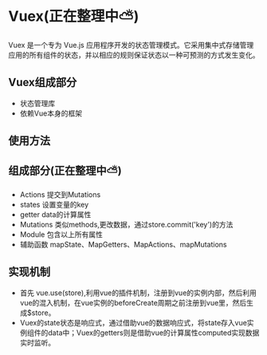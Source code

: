 # Vuex(正在整理中⛅)
Vuex 是一个专为 Vue.js 应用程序开发的状态管理模式。它采用集中式存储管理应用的所有组件的状态，并以相应的规则保证状态以一种可预测的方式发生变化。
## Vuex组成部分
- 状态管理库
- 依赖Vue本身的框架
## 使用方法
## 组成部分(正在整理中⛅)
- Actions
提交到Mutations
- states 
设置变量的key
- getter
data的计算属性
- Mutations
类似methods,更改数据，通过store.commit('key')的方法
- Module
包含以上所有属性
- 辅助函数
mapState、MapGetters、MapActions、mapMutations
## 实现机制
- 首先 vue.use(store),利用vue的插件机制，注册到vue的实例内部，然后利用vue的混入机制，在vue实例的beforeCreate周期之前注册到vue里，然后生成$store。
- Vuex的state状态是响应式，通过借助vue的数据响应式，将state存入vue实例组件的data中；Vuex的getters则是借助vue的计算属性computed实现数据实时监听。